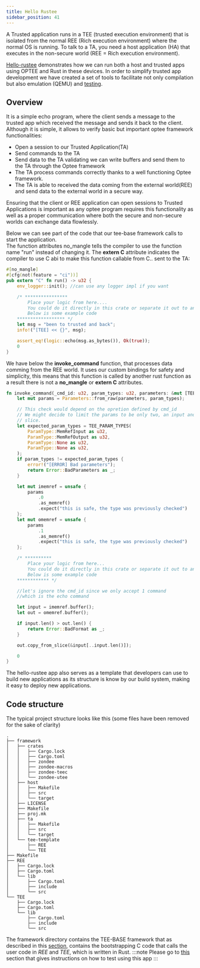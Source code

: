 ```yaml
---
title: Hello Rustee
sidebar_position: 41
---
```


A Trusted application runs in a TEE (trusted execution environment) that is isolated from the normal REE (Rich execution environment) where the normal OS is running. To talk to a TA, you need a host application (HA) that executes in the non-secure world (REE = Rich execution environment).

[Hello-rustee](https://github.com/Zondax/hello-rustee) demonstrates how we can run both a host and trusted apps using OPTEE and Rust in these devices.
In order to simplify trusted app development we have created a set of tools to facilitate not only compilation but also emulation (QEMU) and [testing](42.HelloRusteeDemo.md).

## Overview

It is a simple echo program, where the client sends a message to the trusted app
which received the message and sends it back to the client. Although it
is simple, it allows to verify basic but important optee framework
functionalities:

- Open a session to our Trusted Application(TA)
- Send commands to the TA
- Send data to the TA validating we can write buffers and send them to
  the TA through the Optee framework
- The TA process commands correctly thanks to a well functioning Optee
  framework.
- The TA is able to received the data coming from the external world(REE) and send data to the external world in a secure way.

Ensuring that the client or REE application can open sessions to Trusted
Applications is important as any optee program requires this
functionality as well as a proper communication where both the secure and non-secure worlds
can exchange data flowlessly.

Below we can see part of the code that our tee-base framework calls to start the application.  
The function attributes no_mangle tells the compiler to use the function
name "run" instead of changing it. The **extern C** attribute indicates the compiler to use C abi
to make this function callable from C..
sent to the TA:

```rust
#[no_mangle]
#[cfg(not(feature = "ci"))]
pub extern "C" fn run() -> u32 {
    env_logger::init(); //can use any logger impl if you want

    /* ****************
        Place your logic from here....
        You could do it directly in this crate or separate it out to another crate so it's easier to test
        Below is some example code
    ****************** */
    let msg = "been to trusted and back";
    info!("[TEE] << {}", msg);

    assert_eq!(logic::echo(msg.as_bytes()), Ok(true));
    0
}
```

We have below the **invoke_command** function, that processes data
comming from the REE world. It uses our custom bindings for safety and simplicity, this means that this function is called by another rust function
as a result there is not a **no_mangle** or **extern C** attributes.

```rust
fn invoke_command(_cmd_id: u32, param_types: u32, parameters: &mut [TEE_Param; 4]) -> u32 {
    let mut params = Parameters::from_raw(parameters, param_types);

    // This check would depend on the opretion defined by cmd_id
    // We might decide to limit the params to be only two, an input and output
    // slice.
    let expected_param_types = TEE_PARAM_TYPES(
        ParamType::MemRefInput as u32,
        ParamType::MemRefOutput as u32,
        ParamType::None as u32,
        ParamType::None as u32,
    );
    if param_types != expected_param_types {
        error!("[ERROR] Bad parameters");
        return Error::BadParameters as _;
    }

    let mut imemref = unsafe {
        params
            .0
            .as_memref()
            .expect("this is safe, the type was previously checked")
    };
    let mut omemref = unsafe {
        params
            .1
            .as_memref()
            .expect("this is safe, the type was previously checked")
    };

    /* **********
        Place your logic from here...
        You could do it directly in this crate or separate it out to another crate so it's easier to test
        Below is some example code
    ************ */

    //let's ignore the cmd_id since we only accept 1 command
    //which is the echo command

    let input = imemref.buffer();
    let out = omemref.buffer();

    if input.len() > out.len() {
        return Error::BadFormat as _;
    }

    out.copy_from_slice(&input[..input.len()]);

    0
}
```

The hello-rustee app also serves as a template that developers can use
to build new applications as its structure is know by our build system,
making it easy to deploy new applications.

## Code structure

The typical project structure looks like this (some files have been removed for the sake of clarity)

```text
.
├── framework
│   ├── crates
│   │   ├── Cargo.lock
│   │   ├── Cargo.toml
│   │   ├── zondee
│   │   ├── zondee-macros
│   │   ├── zondee-teec
│   │   └── zondee-utee
│   ├── host
│   │   ├── Makefile
│   │   ├── src
│   │   └── target
│   ├── LICENSE
│   ├── Makefile
│   ├── proj.mk
│   ├── ta
│   │   ├── Makefile
│   │   ├── src
│   │   └── target
│   └── tee-template
│       ├── REE
│       └── TEE
├── Makefile
├── REE
│   ├── Cargo.lock
│   ├── Cargo.toml
│   └── lib
│       ├── Cargo.toml
│       ├── include
│       └── src
└── TEE
    ├── Cargo.lock
    ├── Cargo.toml
    └── lib
        ├── Cargo.toml
        ├── include
        └── src

```

The framework directory contains the TEE-BASE framework that as described
in this [section](44.Framework.md), contains the bootstrapping C code that calls the user code
in _REE_ and _TEE_, which is written in Rust.
:::note
Please go to [this](42.HelloRusteeDemo.md) section that gives instructions on how to test using
this app
:::
